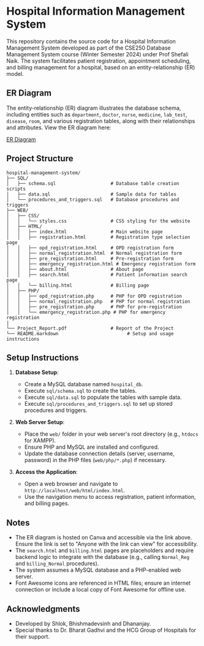 # Hospital Information Management System

This repository contains the source code for a Hospital Information Management System developed as part of the CSE250 Database Management System course (Winter Semester 2024) under Prof Shefali Naik. The system facilitates patient registration, appointment scheduling, and billing management for a hospital, based on an entity-relationship (ER) model.

## ER Diagram
The entity-relationship (ER) diagram illustrates the database schema, including entities such as `department`, `doctor`, `nurse`, `medicine`, `lab_test`, `disease`, `room`, and various registration tables, along with their relationships and attributes. View the ER diagram here:

[ER Diagram](https://www.canva.com/design/DAGBtpKfFSc/Zt4WWm3Dq6rOreFLWTBx7g/edit?utm_content=DAGBtpKfFSc&utm_campaign=designshare&utm_medium=link2&utm_source=sharebutton)

## Project Structure
```
hospital-management-system/
├── SQL/
│   ├── schema.sql                    # Database table creation scripts
│   ├── data.sql                      # Sample data for tables
│   └── procedures_and_triggers.sql   # Database procedures and triggers
├── WEB/
│   ├── CSS/
│   │   └── styles.css                # CSS styling for the website
│   ├── HTML/
│   │   ├── index.html                # Main website page
│   │   ├── registration.html         # Registration type selection page
│   │   ├── opd_registration.html     # OPD registration form
│   │   ├── normal_registration.html  # Normal registration form
│   │   ├── pre_registration.html     # Pre-registration form
│   │   ├── emergency_registration.html # Emergency registration form
│   │   ├── about.html                # About page
│   │   ├── search.html               # Patient information search page
│   │   └── billing.html              # Billing page
│   ├── PHP/
│   │   ├── opd_registration.php      # PHP for OPD registration
│   │   ├── normal_registration.php   # PHP for normal registration
│   │   ├── pre_registration.php      # PHP for pre-registration
│   │   └── emergency_registration.php # PHP for emergency registration
|
└── Project_Report.pdf                # Report of the Project
└── README.markdown                         # Setup and usage instructions
``` 

## Setup Instructions
1. **Database Setup**:
   - Create a MySQL database named `hospital_db`.
   - Execute `sql/schema.sql` to create the tables.
   - Execute `sql/data.sql` to populate the tables with sample data.
   - Execute `sql/procedures_and_triggers.sql` to set up stored procedures and triggers.

2. **Web Server Setup**:
   - Place the `web/` folder in your web server's root directory (e.g., `htdocs` for XAMPP).
   - Ensure PHP and MySQL are installed and configured.
   - Update the database connection details (server, username, password) in the PHP files (`web/php/*.php`) if necessary.

3. **Access the Application**:
   - Open a web browser and navigate to `http://localhost/web/html/index.html`.
   - Use the navigation menu to access registration, patient information, and billing pages.

## Notes
- The ER diagram is hosted on Canva and accessible via the link above. Ensure the link is set to "Anyone with the link can view" for accessibility.
- The `search.html` and `billing.html` pages are placeholders and require backend logic to integrate with the database (e.g., calling `Normal_Reg` and `billing_Normal` procedures).
- The system assumes a MySQL database and a PHP-enabled web server.
- Font Awesome icons are referenced in HTML files; ensure an internet connection or include a local copy of Font Awesome for offline use.

## Acknowledgments
- Developed by Shlok, Bhishmadevsinh and Dhananjay.
- Special thanks to Dr. Bharat Gadhvi and the HCG Group of Hospitals for their support.
